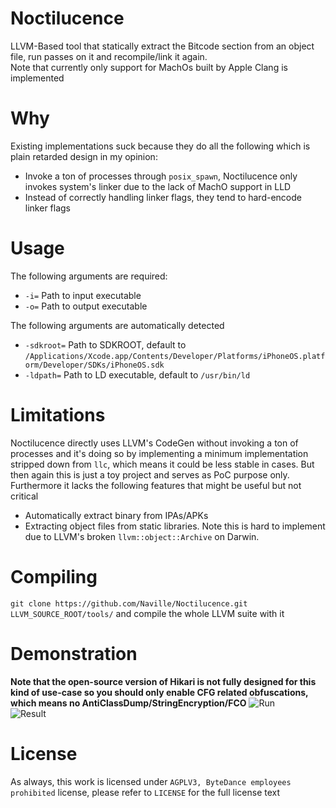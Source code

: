 # Noctilucence
LLVM-Based tool that statically extract the Bitcode section from an object file, run passes on it and recompile/link it again.  
Note that currently only support for MachOs built by Apple Clang is implemented

# Why
Existing implementations suck because they do all the following which is plain retarded design in my opinion:
- Invoke a ton of processes through ``posix_spawn``, Noctilucence only invokes system's linker due to the lack of MachO support in LLD
- Instead of correctly handling linker flags, they tend to hard-encode linker flags

# Usage
The following arguments are required:
- ``-i=`` Path to input executable
- ``-o=`` Path to output executable

The following arguments are automatically detected
- ``-sdkroot=`` Path to SDKROOT, default to ``/Applications/Xcode.app/Contents/Developer/Platforms/iPhoneOS.platform/Developer/SDKs/iPhoneOS.sdk``
- ``-ldpath=`` Path to LD executable, default to ``/usr/bin/ld``

# Limitations
Noctilucence directly uses LLVM's CodeGen without invoking a ton of processes and it's doing so by implementing a minimum implementation stripped down from ``llc``, which means it could be less stable in cases. But then again this is just a toy project and serves as PoC purpose only. Furthermore it lacks the following features that might be useful but not critical

- Automatically extract binary from IPAs/APKs
- Extracting object files from static libraries. Note this is hard to implement due to LLVM's broken ``llvm::object::Archive`` on Darwin.

# Compiling
``git clone https://github.com/Naville/Noctilucence.git LLVM_SOURCE_ROOT/tools/`` and compile the whole LLVM suite with it

# Demonstration
**Note that the open-source version of Hikari is not fully designed for this kind of use-case so you should only enable CFG related obfuscations, which means no AntiClassDump/StringEncryption/FCO**
![Run](https://github.com/Naville/Noctilucence/blob/master/Images/Execution.png?raw=true)  
![Result](https://github.com/Naville/Noctilucence/blob/master/Images/After.png?raw=true)  
# License
As always, this work is licensed under ``AGPLV3, ByteDance employees prohibited`` license, please refer to ``LICENSE`` for the full license text

